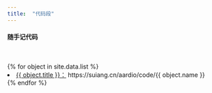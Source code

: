 ```yaml
---
title:  "代码段"
---
```


#### 随手记代码
<br />
<dl>
{% for object in site.data.list %}
  <li>
      <a href="{{ object.name }}">{{ object.title }}：</a>
      https://suiang.cn/aardio/code/{{ object.name }}
  </li>
{% endfor %}
</dl>
